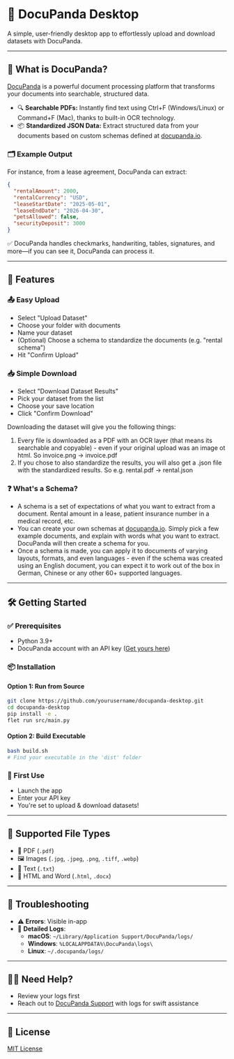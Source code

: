 # 🐼 DocuPanda Desktop

A simple, user-friendly desktop app to effortlessly upload and download datasets with DocuPanda.

---

## 🚀 What is DocuPanda?

[DocuPanda](https://www.docupanda.io) is a powerful document processing platform that transforms your documents into searchable, structured data.

- 🔍 **Searchable PDFs:** Instantly find text using Ctrl+F (Windows/Linux) or Command+F (Mac), thanks to built-in OCR technology.
- 📦 **Standardized JSON Data:** Extract structured data from your documents based on custom schemas defined at [docupanda.io](https://www.docupanda.io).

### 🗂️ Example Output

For instance, from a lease agreement, DocuPanda can extract:
```json
{
  "rentalAmount": 2000,
  "rentalCurrency": "USD",
  "leaseStartDate": "2025-05-01",
  "leaseEndDate": "2026-04-30",
  "petsAllowed": false,
  "securityDeposit": 3000
}
```

✅ DocuPanda handles checkmarks, handwriting, tables, signatures, and more—if you can see it, DocuPanda can process it.

---

## 🎯 Features

### 📤 Easy Upload

- Select "Upload Dataset"
- Choose your folder with documents
- Name your dataset
- (Optional) Choose a schema to standardize the documents (e.g. "rental schema")
- Hit "Confirm Upload"

### 📥 Simple Download

- Select "Download Dataset Results"
- Pick your dataset from the list
- Choose your save location
- Click "Confirm Download"

Downloading the dataset will give you the following things:

1. Every file is downloaded as a PDF with an OCR layer (that means its searchable and copyable) - even if your original upload was an image ot html. So invoice.png -> invoice.pdf 
2. If you chose to also standardize the results, you will also get a .json file with the standardized results. So e.g. rental.pdf -> rental.json

### ❓ What's a Schema?

- A schema is a set of expectations of what you want to extract from a document. Rental amount in a lease, patient insurance number in a medical record, etc.
- You can create your own schemas at [docupanda.io](https://www.docupanda.io). Simply pick a few example documents, and explain with words what you want to extract. DocuPanda will then create a schema for you.
- Once a schema is made, you can apply it to documents of varying layouts, formats, and even languages - even if the schema was created using an English document, you can expect it to work out of the box in German, Chinese or any other 60+ supported languages.

---

## 🛠️ Getting Started

### ✅ Prerequisites

- Python 3.9+
- DocuPanda account with an API key ([Get yours here](https://www.docupanda.io/settings/general))

### 📦 Installation

#### Option 1: Run from Source

```bash
git clone https://github.com/yourusername/docupanda-desktop.git
cd docupanda-desktop
pip install -e .
flet run src/main.py
```

#### Option 2: Build Executable

```bash
bash build.sh
# Find your executable in the 'dist' folder
```

### 🚦 First Use

- Launch the app
- Enter your API key
- You're set to upload & download datasets!

---

## 📑 Supported File Types

- 📄 PDF (`.pdf`)
- 🖼️ Images (`.jpg`, `.jpeg`, `.png`, `.tiff`, `.webp`)
- 📝 Text (`.txt`)
- 📃 HTML and Word (`.html`, `.docx`)

---

## 🐞 Troubleshooting

- ⚠️ **Errors**: Visible in-app
- 📁 **Detailed Logs**:
  - **macOS**: `~/Library/Application Support/DocuPanda/logs/`
  - **Windows**: `%LOCALAPPDATA%\DocuPanda\logs\`
  - **Linux**: `~/.docupanda/logs/`

---

## 🙋‍♂️ Need Help?

- Review your logs first
- Reach out to [DocuPanda Support](https://www.docupanda.io/support) with logs for swift assistance

---

## 📄 License

[MIT License](LICENSE)


